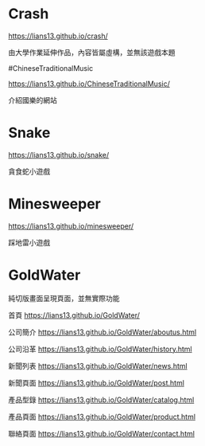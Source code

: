 # Crash

https://lians13.github.io/crash/

由大學作業延伸作品，內容皆屬虛構，並無該遊戲本題

#ChineseTraditionalMusic

https://lians13.github.io/ChineseTraditionalMusic/

介紹國樂的網站

# Snake

https://lians13.github.io/snake/

貪食蛇小遊戲

# Minesweeper

https://lians13.github.io/minesweeper/

踩地雷小遊戲

# GoldWater

純切版畫面呈現頁面，並無實際功能

  首頁      https://lians13.github.io/GoldWater/
  
  公司簡介  https://lians13.github.io/GoldWater/aboutus.html
  
  公司沿革  https://lians13.github.io/GoldWater/history.html
  
  新聞列表  https://lians13.github.io/GoldWater/news.html
  
  新聞頁面  https://lians13.github.io/GoldWater/post.html
  
  產品型錄  https://lians13.github.io/GoldWater/catalog.html
  
  產品頁面  https://lians13.github.io/GoldWater/product.html
  
  聯絡頁面  https://lians13.github.io/GoldWater/contact.html
  
